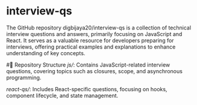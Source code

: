 # interview-qs
​The GitHub repository digbijaya20/interview-qs is a collection of technical interview questions and answers, primarily focusing on JavaScript and React. It serves as a valuable resource for developers preparing for interviews, offering practical examples and explanations to enhance understanding of key concepts.​

#📁 Repository Structure
*js/*: Contains JavaScript-related interview questions, covering topics such as closures, scope, and asynchronous programming.​

*react-qs/*: Includes React-specific questions, focusing on hooks, component lifecycle, and state management.
